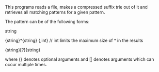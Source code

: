 This programs reads a file, makes a compressed suffix trie out of it and retrieves all matching patterns for a given pattern.

The pattern can be of the following forms:

string

{string}*{string} {,int}  // int limits the maximum size of * in the results

{string}[?]{string}



where {} denotes optional arguments and [] denotes arguments which can occur multiple times.



